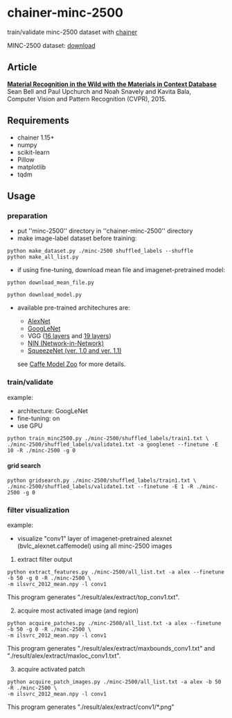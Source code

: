 # chainer-minc-2500
train/validate minc-2500 dataset with [chainer](https://github.com/pfnet/chainer)

MINC-2500 dataset: [download](http://opensurfaces.cs.cornell.edu/static/minc/minc-2500.tar.gz) 

## Article
**[Material Recognition in the Wild with the Materials in Context Database](http://opensurfaces.cs.cornell.edu/publications/minc/)**  
Sean Bell and Paul Upchurch and Noah Snavely and Kavita Bala,  
Computer Vision and Pattern Recognition (CVPR), 2015.

## Requirements
* chainer 1.15+
* numpy
* scikit-learn
* Pillow
* matplotlib
* tqdm

## Usage
### preparation
* put ''minc-2500'' directory in ''chainer-minc-2500'' directory
* make image-label dataset before training:
```
python make_dataset.py ./minc-2500 shuffled_labels --shuffle
python make_all_list.py
```
* if using fine-tuning, download mean file and imagenet-pretrained model:
```
python download_mean_file.py
```
```
python download_model.py
```
* available pre-trained architechures are:
  * [AlexNet](https://github.com/BVLC/caffe/tree/master/models/bvlc_alexnet)
  * [GoogLeNet](https://github.com/BVLC/caffe/tree/master/models/bvlc_googlenet)
  * VGG ([16 layers](https://gist.github.com/ksimonyan/211839e770f7b538e2d8#file-readme-md) and [19 layers](https://gist.github.com/ksimonyan/3785162f95cd2d5fee77#file-readme-md))
  * [NIN (Network-in-Network)](https://gist.github.com/mavenlin/d802a5849de39225bcc6)
  * [SqueezeNet (ver. 1.0 and ver. 1.1)](https://github.com/DeepScale/SqueezeNet)  

  see [Caffe Model Zoo](https://github.com/BVLC/caffe/wiki/Model-Zoo) for more details.

### train/validate
example:

* architecture: GoogLeNet
* fine-tuning: on
* use GPU
```
python train_minc2500.py ./minc-2500/shuffled_labels/train1.txt \
./minc-2500/shuffled_labels/validate1.txt -a googlenet --finetune -E 10 -R ./minc-2500 -g 0
```

#### grid search
```
python gridsearch.py ./minc-2500/shuffled_labels/train1.txt \
./minc-2500/shuffled_labels/validate1.txt --finetune -E 1 -R ./minc-2500 -g 0
```

### filter visualization
example:
* visualize "conv1" layer of imagenet-pretrained alexnet (bvlc_alexnet.caffemodel) using all minc-2500 images

1. extract filter output
```
python extract_features.py ./minc-2500/all_list.txt -a alex --finetune -b 50 -g 0 -R ./minc-2500 \
-m ilsvrc_2012_mean.npy -l conv1
```
This program generates "./result/alex/extract/top_conv1.txt".

2. acquire most activated image (and region)
```
python acquire_patches.py ./minc-2500/all_list.txt -a alex --finetune -b 50 -g 0 -R ./minc-2500 \
-m ilsvrc_2012_mean.npy -l conv1
```
This program generates "./result/alex/extract/maxbounds_conv1.txt" and "./result/alex/extract/maxloc_conv1.txt".

3. acquire activated patch
```
python acquire_patch_images.py ./minc-2500/all_list.txt -a alex -b 50 -R ./minc-2500 \
-m ilsvrc_2012_mean.npy -l conv1
```
This program generates "./result/alex/extract/conv1/*.png"
